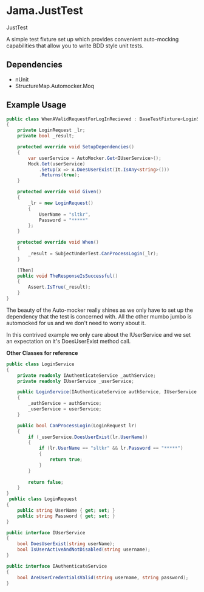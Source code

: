 Jama.JustTest
=============

JustTest

A simple test fixture set up which provides convenient auto-mocking capabilities that allow you to write BDD style unit tests.

Dependencies
------------
- nUnit
- StructureMap.Automocker.Moq

Example Usage
-------------
```csharp
public class WhenAValidRequestForLogInRecieved : BaseTestFixture<LoginService>
{
	private LoginRequest _lr;
	private bool _result;

	protected override void SetupDependencies()
	{
		var userService = AutoMocker.Get<IUserService>();
		Mock.Get(userService)
			.Setup(x => x.DoesUserExist(It.IsAny<string>()))
			.Returns(true);
	}

	protected override void Given()
	{
		_lr = new LoginRequest()
		{
			UserName = "sltkr",
			Password = "*****"
		};
	}

	protected override void When()
	{
		_result = SubjectUnderTest.CanProcessLogin(_lr);
	}

	[Then]
	public void TheResponseIsSuccessful()
	{
		Assert.IsTrue(_result);
	}
}
```

The beauty of the Auto-mocker really shines as we only have to set up the dependency that the test is concerned with. All the other mumbo jumbo is automocked for us and we don't need to worry about it.

In this contrived example we only care about the IUserService and we set an expectation on it's DoesUserExist method call.


**Other Classes for reference**
```csharp
public class LoginService
{
	private readonly IAuthenticateService _authService;
	private readonly IUserService _userService;

	public LoginService(IAuthenticateService authService, IUserService userService)
	{
		_authService = authService;
		_userService = userService;
	}

	public bool CanProcessLogin(LoginRequest lr)
	{
		if (_userService.DoesUserExist(lr.UserName))
		{
			if (lr.UserName == "sltkr" && lr.Password == "*****")
			{
				return true;
			}
		}
		
		return false;
	}
}
 public class LoginRequest
{
	public string UserName { get; set; }
	public string Password { get; set; }
}

public interface IUserService
{
	bool DoesUserExist(string userName);
	bool IsUserActiveAndNotDisabled(string username);
}

public interface IAuthenticateService
{
	bool AreUserCredentialsValid(string username, string password);
}
```

